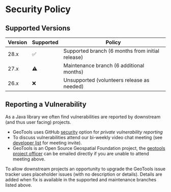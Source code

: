 # Security Policy

## Supported Versions

| Version | Supported          | Policy |
| ------- | ------------------ | ------- |
| 28.x   | ✅ | Supported branch (6 months from initial release) |
| 27.x   | ⚠️                | Maintenance branch (6 additional months) |
| 26.x   | :x:               | Unsupported (volunteers release as needed) |

## Reporting a Vulnerability

As a Java library we often find vulnerabilities are reported by downstream (and thus user facing) projects.

* GeoTools uses GitHub [security](https://github.com/geotools/geotools/security) option for *private vulnerability reporting*
* To discuss vulnerabilities attend our bi-weekly video chat meeting (see [developer list](https://geotools.org/getinvolved.html) for meeting invite).
* GeoTools is an Open Source Geospatial Foundation project, the [geotools project officer](https://www.osgeo.org/about/board/) can be emailed directly if you are unable to attend meeting above.

To allow downstream projects an opportunity to upgrade the GeoTools issue tracker uses placeholder issues (with no description or details). Details are added when fix is available in the supported and maintenance branches listed above.
